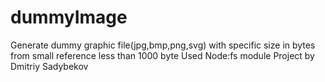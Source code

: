 # dummyImage
Generate dummy graphic file(jpg,bmp,png,svg) with specific size in bytes from small reference less than 1000 byte
Used Node:fs module
Project by Dmitriy Sadybekov 

